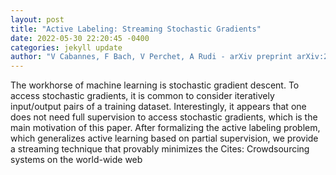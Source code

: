 ```yaml
--- 
layout: post 
title: "Active Labeling: Streaming Stochastic Gradients" 
date: 2022-05-30 22:20:45 -0400 
categories: jekyll update 
author: "V Cabannes, F Bach, V Perchet, A Rudi - arXiv preprint arXiv:2205.13255, 2022" 
--- 
```

The workhorse of machine learning is stochastic gradient descent. To access stochastic gradients, it is common to consider iteratively input/output pairs of a training dataset. Interestingly, it appears that one does not need full supervision to access stochastic gradients, which is the main motivation of this paper. After formalizing the active labeling problem, which generalizes active learning based on partial supervision, we provide a streaming technique that provably minimizes the Cites: Crowdsourcing systems on the world-wide web